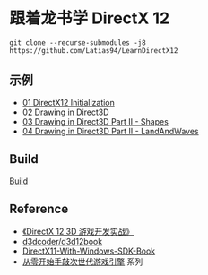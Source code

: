 # 跟着龙书学 DirectX 12

```shell
git clone --recurse-submodules -j8 https://github.com/Latias94/LearnDirectX12
```

## 示例

* [01 DirectX12 Initialization](./01_DirectX12_Initialization)
* [02 Drawing in Direct3D](./02_Drawing_in_Direct3D-Box)
* [03 Drawing in Direct3D Part II - Shapes](./03_Drawing_in_Direct3D_Part_II-Shapes)
* [04 Drawing in Direct3D Part II - LandAndWaves](./04_Drawing_in_Direct3D_Part_II-LandAndWaves)

## Build

[Build](misc/notes/Build.md)

## Reference

* [《DirectX 12 3D 游戏开发实战》](https://book.douban.com/subject/30426701/)
* [d3dcoder/d3d12book](https://github.com/d3dcoder/d3d12book)  
* [DirectX11-With-Windows-SDK-Book](https://mkxjun.github.io/DirectX11-With-Windows-SDK-Book/)
* [从零开始手敲次世代游戏引擎](https://zhuanlan.zhihu.com/p/28589792) 系列
